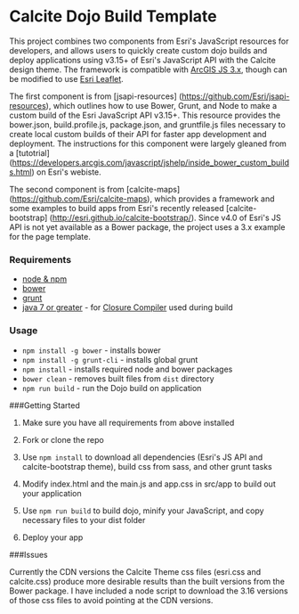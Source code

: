 # Calcite Dojo Build Template

This project combines two components from Esri's JavaScript resources for developers, and allows users to quickly create custom dojo builds and deploy applications using v3.15+ of Esri's JavaScript API with the Calcite design theme.  The framework is compatible with [ArcGIS JS 3.x](https://developers.arcgis.com/javascript/), though can be modified to use [Esri Leaflet](https://github.com/Esri/esri-leaflet). 

The first component is from [jsapi-resources] (https://github.com/Esri/jsapi-resources), which outlines how to use Bower, Grunt, and Node to make a custom build of the Esri JavaScript API v3.15+.  This resource provides the bower.json, build.profile.js, package.json, and gruntfile.js files necessary to create local custom builds of their API for faster app development and deployment.  The instructions for this component were largely gleaned from a [tutotrial] (https://developers.arcgis.com/javascript/jshelp/inside_bower_custom_builds.html) on Esri's webiste. 

The second component is from [calcite-maps] (https://github.com/Esri/calcite-maps), which provides a framework and some examples to build apps from Esri's recently released [calcite-bootstrap] (http://esri.github.io/calcite-bootstrap/).   Since v4.0 of Esri's JS API is not yet available as a Bower package, the project uses a 3.x example for the page template.  

### Requirements
* [node & npm](https://nodejs.org/)
* [bower](http://bower.io/)
* [grunt](http://gruntjs.com/)
* [java 7 or greater](https://java.com/en/download/) - for [Closure Compiler](https://github.com/google/closure-compiler) used during build

### Usage
* `npm install -g bower` - installs bower
* `npm install -g grunt-cli` - installs global grunt
* `npm install` - installs required node and bower packages
* `bower clean` - removes built files from `dist` directory
* `npm run build` - run the Dojo build on application

###Getting Started<a id="getting-started"></a>

1. Make sure you have all requirements from above installed

2. Fork or clone the repo

3. Use `npm install` to download all dependencies (Esri's JS API and calcite-bootstrap theme), build css from sass, and other grunt tasks

4. Modify index.html and the main.js and app.css in src/app to build out your application

5. Use `npm run build` to build dojo, minify your JavaScript, and copy necessary files to your dist folder 

6. Deploy your app

###Issues

Currently the CDN versions the Calcite Theme css files (esri.css and calcite.css) produce more desirable results than the built versions from the Bower package.  I have included a node script to download the 3.16 versions of those css files to avoid pointing at the CDN versions.  